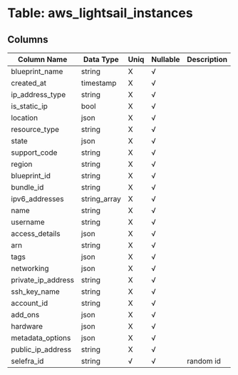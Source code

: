 # Table: aws_lightsail_instances

## Columns 

|  Column Name   |  Data Type  | Uniq | Nullable | Description | 
|  ----  | ----  | ----  | ----  | ---- | 
| blueprint_name | string | X | √ |  | 
| created_at | timestamp | X | √ |  | 
| ip_address_type | string | X | √ |  | 
| is_static_ip | bool | X | √ |  | 
| location | json | X | √ |  | 
| resource_type | string | X | √ |  | 
| state | json | X | √ |  | 
| support_code | string | X | √ |  | 
| region | string | X | √ |  | 
| blueprint_id | string | X | √ |  | 
| bundle_id | string | X | √ |  | 
| ipv6_addresses | string_array | X | √ |  | 
| name | string | X | √ |  | 
| username | string | X | √ |  | 
| access_details | json | X | √ |  | 
| arn | string | X | √ |  | 
| tags | json | X | √ |  | 
| networking | json | X | √ |  | 
| private_ip_address | string | X | √ |  | 
| ssh_key_name | string | X | √ |  | 
| account_id | string | X | √ |  | 
| add_ons | json | X | √ |  | 
| hardware | json | X | √ |  | 
| metadata_options | json | X | √ |  | 
| public_ip_address | string | X | √ |  | 
| selefra_id | string | √ | √ | random id | 


